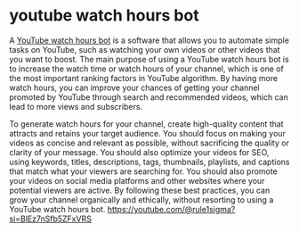 # youtube watch hours bot
A [YouTube watch hours bot](https://thewatchlab.net/) is a software that allows you to automate simple tasks on YouTube, such as watching your own videos or other videos that you want to boost. The main purpose of using a YouTube watch hours bot is to increase the watch time or watch hours of your channel, which is one of the most important ranking factors in YouTube algorithm. By having more watch hours, you can improve your chances of getting your channel promoted by YouTube through search and recommended videos, which can lead to more views and subscribers.


To generate watch hours for your channel, create high-quality content that attracts and retains your target audience. You should focus on making your videos as concise and relevant as possible, without sacrificing the quality or clarity of your message. You should also optimize your videos for SEO, using keywords, titles, descriptions, tags, thumbnails, playlists, and captions that match what your viewers are searching for. You should also promote your videos on social media platforms and other websites where your potential viewers are active. By following these best practices, you can grow your channel organically and ethically, without resorting to using a YouTube watch hours bot.
https://youtube.com/@rule1sigma?si=BlEz7nSfb5ZFxVRS


